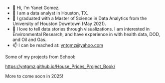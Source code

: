 - 👋 Hi, I’m Yanet Gomez.
- 👀 I am a data analyst in Houston, TX.
- 🌱 I graduated with a Master of Science in Data Analytics from the University of Houston Downtown (May 2021).
- 💞️ I love to tell data stories through visualizations. I am interested in Environmental Research, and have experience in with health data, DOD, and Oil and Gas. 
- 📫 I can be reached at: yntgmz@yahoo.com

<!---
yntgmz/yntgmz is a ✨ special ✨ repository because its `README.md` (this file) appears on your GitHub profile.
You can click the Preview link to take a look at your changes.
--->


Some of my projects from School: 

https://yntgmz.github.io/House_Prices_Project_Book/


More to come soon in 2025!
